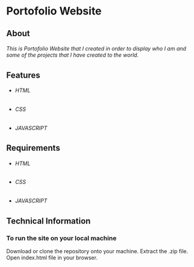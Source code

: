 # Portofolio Website

## About
###### This is Portofolio Website that I created in order to display who I am and some of the projects that I have created to the world.


## Features
* ###### HTML
* ###### CSS
* ###### JAVASCRIPT


## Requirements
* ###### HTML
* ###### CSS
* ###### JAVASCRIPT

## Technical Information
### To run the site on your local machine

Download or clone the repository onto your machine.
Extract the .zip file.
Open index.html file in your browser.